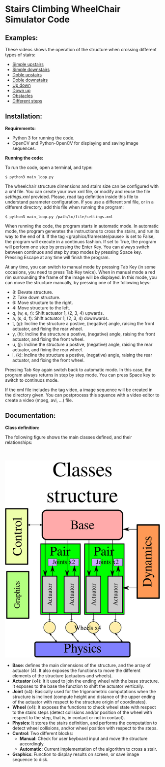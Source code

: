 # Stairs Climbing WheelChair Simulator Code

## Examples:

These videos shows the operation of the structure when crossing different types of stairs:

- [Simple upstairs](https://youtu.be/5JVE5Z-6W90)
- [Simple downstairs](https://youtu.be/L5EnwhP_i_0)
- [Doble upstairs](https://youtu.be/xWDOuWn6PaY)
- [Doble downstairs](https://youtu.be/J9GNdBwLiBI)
- [Up down](https://youtu.be/VLIcXlqMZjc)
- [Down up](https://youtu.be/QYRTae0HUY0)
- [Obstacles](https://youtu.be/dOSk67Nq8ec)
- [Different steps](https://youtu.be/A3KZjVMgG6M)

## Installation:

**Requirements:**

- Python 3 for running the code.
- OpenCV and Python-OpenCV for displaying and saving image sequences.

**Running the code:**

To run the code, open a terminal, and type:

```
$ python3 main_loop.py
```

The wheelchair structure dimensions and stairs size can be configured with a xml file. You can create your own xml file, or modify and reuse the file *settings.xml* provided. Please, read tag definition inside this file to understand parameter configuration. If you use a different xml file, or in a different directory, add this file when running the program:

```
$ python3 main_loop.py /path/to/file/settings.xml
```

When running the code, the program starts in automatic mode. In automatic mode, the program generates the instructions to cross the stairs, and run its way to the end of it. If the tag <graphics/framerate/pause> is set to False, the program will execute in a continuos fashion. If set to True, the program will perform one step by pressing the Enter Key. You can always switch between continuos and step by step modes by pressing Space key. Pressing Escape at any time will finish the program.


At any time, you can switch to manual mode by pressing Tab Key (in some occasions, you need to press Tab Key twice). When in manual mode a red rim surrounding the frame of the image will be displayed. In this mode, you can move the structure manually, by pressing one of the following keys:
- 8: Elevate structure.
- 2: Take down structure.
- 6: Move structure to the right.
- 4: Move structure to the left.
- q, (w, e, r): Shift actuator 1, (2, 3, 4) upwards.
- a, (s, d, f): Shift actuator 1, (2, 3, 4) downwards.
- t, (g): Incline the structure a postive, (negative) angle, raising the front actuator, and fixing the rear wheel.
- y, (h): Incline the structure a postive, (negative) angle, raising the front actuator, and fixing the front wheel.
- u, (j): Incline the structure a postive, (negative) angle, raising the rear actuator, and fixing the rear wheel.
- i, (k): Incline the structure a postive, (negative) angle, raising the rear actuator, and fixing the front wheel.

Pressing Tab Key again switch back to automatic mode. In this case, the program always returns in step by step mode. You can press Space key to switch to continuos mode.

If the xml file includes the tag video, a image sequence will be created in the directory given. You can postprocess this squence with a video editor to create a video (mpeg, avi, ...) file.

## Documentation:

**Class definition:**

The following figure shows the main classes defined, and their relationships:\
\
\
\
![Class structure](https://github.com/pedrogil1919/Structure/blob/master/Structure/docs/structure.svg)

- **Base**: defines the main dimensions of the structure, and the array of actuator (4). It also exposes the functions to move the different elements of the structure (actuators and wheels).
- **Actuator** (x4): It it used to join the ending wheel with the base structure. It exposes to the base the function to shift the actuator vertically.
- **Joint** (x4): Basically used for the trigonometric computations when the structure is inclined (compute height and distance of the upper ending of the actuator with respect to the structure origin of coordinates).
- **Wheel** (x4): It exposes the functions to check wheel state with respect to the stairs steps (detect collisions and/or position of the wheel with respect to the step, that is, in contact or not in contact).
- **Physics**: It stores the stairs definition, and performs the computation to detect wheel collisions, and/or wheel position with respect to the steps.
- **Control**: Two different blocks:
  - **Manual**: Check for user keyboard input and move the structure accordingly.
  - **Automatic**: Current implementation of the algorithm to cross a stair.
- **Graphics**: Function to display results on screen, or save image sequence to disk.
